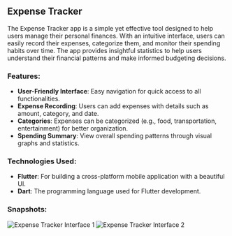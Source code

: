 <h2>Expense Tracker</h2>
<p>The Expense Tracker app is a simple yet effective tool designed to help users manage their personal finances. With an intuitive interface, users can easily record their expenses, categorize them, and monitor their spending habits over time. The app provides insightful statistics to help users understand their financial patterns and make informed budgeting decisions.</p>

<h3>Features:</h3>
<ul>
    <li><strong>User-Friendly Interface</strong>: Easy navigation for quick access to all functionalities.</li>
    <li><strong>Expense Recording</strong>: Users can add expenses with details such as amount, category, and date.</li>
    <li><strong>Categories</strong>: Expenses can be categorized (e.g., food, transportation, entertainment) for better organization.</li>
    <li><strong>Spending Summary</strong>: View overall spending patterns through visual graphs and statistics.</li>
</ul>

<h3>Technologies Used:</h3>
<ul>
    <li><strong>Flutter</strong>: For building a cross-platform mobile application with a beautiful UI.</li>
    <li><strong>Dart</strong>: The programming language used for Flutter development.</li>
</ul>

<h3>Snapshots:</h3>
<img src="https://github.com/user-attachments/assets/61061253-ab1a-4cc4-8b10-6fb46b41f4f4" alt="Expense Tracker Interface 1" style="max-width: 100%; height: auto;">
<img src="https://github.com/user-attachments/assets/7335f317-7ca2-4bf6-bd3d-84206ffbb14c" alt="Expense Tracker Interface 2" style="max-width: 100%; height: auto;">
